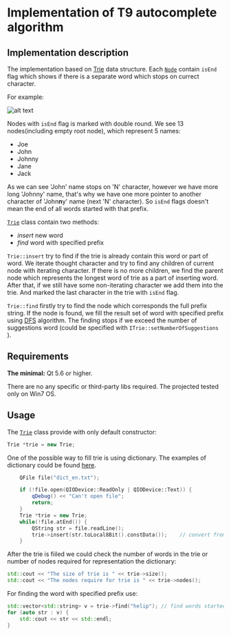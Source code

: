 # Implementation of T9 autocomplete algorithm

## Implementation description
The implementation based on [Trie](https://en.wikipedia.org/wiki/Trie) data structure. 
Each [`Node`](https://github.com/aldonin/T9_spelling/blob/master/src/node.h) contain `isEnd` flag which shows if there is a separate word which stops on currect character.

For example: 

![alt text](https://github.com/aldonin/T9_spelling/blob/master/img/trie.png "Trie example")

Nodes with `isEnd` flag is marked with double round. We see 13 nodes(including empty root node), which represent 5 names:
 - Joe
 - John
 - Johnny
 - Jane
 - Jack

As we can see 'John' name stops on 'N' character, however we have more long 'Johnny' name, that's why we have one more pointer to another character of 'John**n**y' name (next 'N' character). So `isEnd` flags doesn't mean the end of all words started with that prefix.

[`Trie`](https://github.com/aldonin/T9_spelling/blob/master/src/trie.h) class contain two methods:
 - *insert* new word
 - *find* word with specified prefix


`Trie::insert` try to find if the trie is already contain this word or part of word. We iterate thought character and try to find any children of current node with iterating character. If there is no more children, we find the parent node which represents the longest word of trie as a part of inserting word. After that, if we still have some non-iterating character we add them into the trie. And marked the last character in the trie with `isEnd` flag.

`Trie::find` firstly try to find the node which corresponds the full prefix string. If the node is found, we fill the result set of word with specified prefix using [DFS](https://en.wikipedia.org/wiki/Depth-first_search) algorithm. The finding stops if we exceed the number of suggestions word (could be specified with `ITrie::setNumberOfSuggestions` ).

## Requirements
**The minimal:** Qt 5.6 or higher.

There are no any specific or third-party libs required. The projected tested only on Win7 OS.

## Usage
The [`Trie`](https://github.com/aldonin/T9_spelling/blob/master/src/trie.h) class provide with only default constructor:
```c++
Trie *trie = new Trie;
```

One of the possible way to fill trie is using dictionary. The examples of dictionary could be found [here](https://github.com/aldonin/T9_spelling/tree/master/dictionaries).
```c++
    QFile file("dict_en.txt");

    if (!file.open(QIODevice::ReadOnly | QIODevice::Text)) {
        qDebug() << "Can't open file";
        return;
    }
    Trie *trie = new Trie;
    while(!file.atEnd()) {
        QString str = file.readLine();
        trie->insert(str.toLocal8Bit().constData());    // convert from to QString to std::string
    }
```

After the trie is fiiled we could check the number of words in the trie or number of nodes required for representation the dictionary:
```c++
std::cout << "The size of trie is " << trie->size();
std::cout << "The nodes require for trie is " << trie->nodes();
```

For finding the word with specified prefix use:
```c++
std::vector<std::string> v = trie->find("helip"); // find words started with 'helip'
for (auto str : v) {
    std::cout << str << std::endl;
}
```

